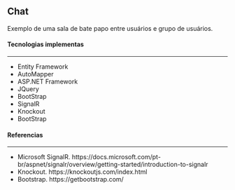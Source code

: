 <h2>Chat</h2>

Exemplo de uma sala de bate papo entre usuários e grupo de usuários.

<h4>Tecnologias implementas</h4>
<hr/>
<ul>
<li>Entity Framework</li>
<li>AutoMapper</li>
<li>ASP.NET Framework</li>
<li>JQuery</li>
<li>BootStrap</li>
<li>SignalR</li>
<li>Knockout</li>
<li>BootStrap</li>
</ul>

<h4>Referencias</h4> 
<hr/>
<ul>
<li>Microsoft SignalR. https://docs.microsoft.com/pt-br/aspnet/signalr/overview/getting-started/introduction-to-signalr</li>
<li>Knockout. https://knockoutjs.com/index.html</li>
<li>Bootstrap. https://getbootstrap.com/</li>
</ul>
